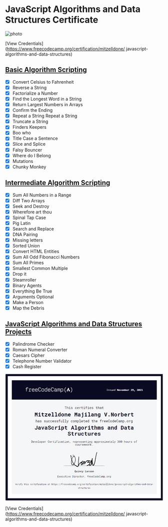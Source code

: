 # JavaScript Algorithms and Data Structures Certificate

![photo](https://github.com/augini/javascript-algorithms-certification-freecodecamp/blob/master/certificate.PNG)

[View Credentials](https://www.freecodecamp.org/certification/mitzelldone/ javascript-algorithms-and-data-structures)

## [Basic Algorithm Scripting](https://www.freecodecamp.org/learn/javascript-algorithms-and-data-structures/#basic-algorithm-scripting)

- [x] Convert Celsius to Fahrenheit
- [x] Reverse a String
- [x] Factorialize a Number
- [x] Find the Longest Word in a String
- [x] Return Largest Numbers in Arrays
- [x] Confirm the Ending
- [x] Repeat a String Repeat a String
- [x] Truncate a String
- [x] Finders Keepers
- [x] Boo who
- [x] Title Case a Sentence
- [x] Slice and Splice
- [x] Falsy Bouncer
- [x] Where do I Belong
- [x] Mutations
- [x] Chunky Monkey

## [Intermediate Algorithm Scripting](https://www.freecodecamp.org/learn/javascript-algorithms-and-data-structures/#intermediate-algorithm-scripting)

- [x] Sum All Numbers in a Range
- [x] Diff Two Arrays
- [x] Seek and Destroy
- [x] Wherefore art thou
- [x] Spinal Tap Case
- [x] Pig Latin
- [x] Search and Replace
- [x] DNA Pairing
- [x] Missing letters
- [x] Sorted Union
- [x] Convert HTML Entities
- [x] Sum All Odd Fibonacci Numbers
- [x] Sum All Primes
- [x] Smallest Common Multiple
- [x] Drop it
- [x] Steamroller
- [x] Binary Agents
- [x] Everything Be True
- [x] Arguments Optional
- [x] Make a Person
- [x] Map the Debris

## [JavaScript Algorithms and Data Structures Projects](https://github.com/Mitzelldone/Javascript-Algorithms-and-Data-Structure-FreeCodeCamp/tree/main/JavaScript%20Algorithms%20and%20Data%20Structures%20Projects)

- [x] Palindrome Checker
- [x] Roman Numeral Converter
- [x] Caesars Cipher
- [x] Telephone Number Validator
- [x] Cash Register

![photo](https://github.com/Mitzelldone/Javascript-Algorithms-and-Data-Structure-FreeCodeCamp/blob/main/certificate.PNG)

[View Credentials](https://www.freecodecamp.org/certification/mitzelldone/ javascript-algorithms-and-data-structures)
